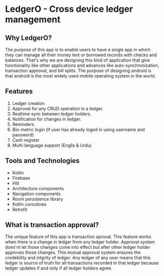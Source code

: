 # LedgerO - Cross device ledger management
## Why LedgerO?
The purpose of this app is to enable users to have a single app in which they can manage all their money lent or borrowed records with checks and balances. That's why we are designing this kind of application that give functionality like other applications and advances like auto-synchronization, transaction approval, and bill splits. The purpose of designing android is that android is the most widely used mobile operating system in the world.
## Features
1. Ledger creation
2. Approval for any CRUD operation in a ledger.
3. Realtime sync between ledger holders.
4. Notification for changes in ledger.
5. Reminders
6. Bio-metric login (if user has already loged in using username and password)
7. Cash register
8. Multi-language support (Englis & Urdu)
## Tools and Technologies
- Kotlin
- Firebase
- Hilt
- Architecture components
- Navigation components
- Room persistence library
- Kotlin coroutines
- Retrofit
## What is transaction approval?
The unique feature of this app is transaction aproval. This feature works when there is a change in ledger from any ledger holder. Approval system does'nt let those changes come into effect but after other ledger holder approves those changes. This mutual approval system ensures the credebility and intgrity of ledger. Any ledger of any user means that this ledger is source of truth for all transactions recorded in that ledger because ledger updates if and only if all ledger holders agree.
